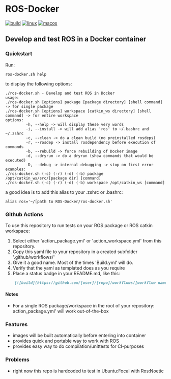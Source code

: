 # ROS-Docker
[![build](https://github.com/autonomousrobotshq/ROS-Docker/workflows/Build/badge.svg)](https://github.com/autonomousrobotshq/ROS-Docker/actions?workflow=Build)
[![linux](https://github.com/autonomousrobotshq/ROS-Docker/workflows/Linux/badge.svg)](https://github.com/autonomousrobotshq/ROS-Docker/actions?workflow=Linux)
[![macos](https://github.com/autonomousrobotshq/ROS-Docker/workflows/MacOS/badge.svg)](https://github.com/autonomousrobotshq/ROS-Docker/actions?workflow=MacOS)
## Develop and test ROS in a Docker container

### Quickstart

Run:

    ros-docker.sh help

to display the following options:

```
./ros-docker.sh - Develop and test ROS in Docker
usage:
./ros-docker.sh [options] package [package directory] [shell command] -> for single package
./ros-docker.sh [options] workspace [catkin_ws directory] [shell command] -> for entire workspace
options:
         -h, --help -> will display these very words
         -i, --install -> will add alias 'ros' to ~/.bashrc and ~/.zshrc
         -c, --clean -> do a clean build (no preinstalled rosdeps)
         -r, --rosdep -> install rosdependency before execution of commands
         -b, --rebuild -> force rebuilding of Docker image
         -d, --dryrun -> do a dryrun (show commands that would be executed)
         -D, --debug -> internal debugging -> stop on first error
examples:
./ros-docker.sh (-c) (-r) (-d) (-b) package /opt/catkin_ws/src/[package dir] [command]
./ros-docker.sh (-c) (-r) (-d) (-b) workspace /opt/catkin_ws [command]
```

a good idea is to add this alias to your .zshrc or .bashrc:

	alias ros='~/[path to ROS-Docker/ros-docker.sh'

### Github Actions

To use this repository to run tests on your ROS package or ROS catkin workspace:

1. Select either 'action_package.yml' or 'action_workspace.yml' from this repository.
2. Copy this yaml file to your repository in a created subfolder '.github/workflows/'
3. Give it a good name. Most of the times 'Build.yml' will do.
4. Verify that the yaml as templated does as you require
5. Place a status badge in your README.md, like this:

```markdown
    [![build](https://github.com/[user]/[repo]/workflows/[workflow name]/badge.svg)](https://github.com/[user]/[repo]/actions?workflow=[workflow name])
```

#### Notes

* For a single ROS package/workspace in the root of your repository: action_package.yml' will work out-of-the-box

### Features

* images will be built automatically before entering into container
* provides quick and portable way to work with ROS
* provides easy way to do compilation/unittests for CI-purposes

### Problems

* right now this repo is hardcoded to test in Ubuntu:Focal with Ros:Noetic
